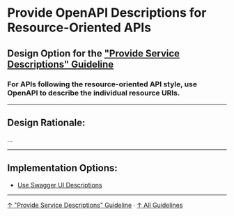 # Provide OpenAPI Descriptions for Resource-Oriented APIs

## Design Option for the ["Provide Service Descriptions" Guideline](../..)

### For APIs following the resource-oriented API style, use OpenAPI to describe the individual resource URIs.

---

## Design Rationale:

...


---

## Implementation Options:

- [Use Swagger UI Descriptions](how/swagger-ui-description "Swagger UI is a tool that can be used to design, discuss, and test APIs in an API-first style.")

---

[↑ "Provide Service Descriptions" Guideline](../..) · [↑ All Guidelines](../../../..)
